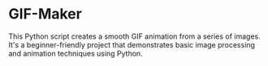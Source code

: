 # GIF-Maker
This Python script creates a smooth GIF animation from a series of images. It's a beginner-friendly project that demonstrates basic image processing and animation techniques using Python.
